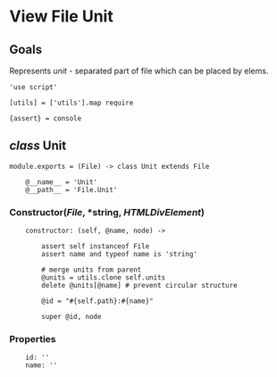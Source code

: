 View File Unit
==============

Goals
-----

Represents *unit* - separated part of file which can be placed by elems.

	'use script'

	[utils] = ['utils'].map require

	{assert} = console

*class* Unit
------------

	module.exports = (File) -> class Unit extends File

		@__name__ = 'Unit'
		@__path__ = 'File.Unit'

### Constructor(*File*, *string, *HTMLDivElement*)

		constructor: (self, @name, node) ->

			assert self instanceof File
			assert name and typeof name is 'string'

			# merge units from parent
			@units = utils.clone self.units
			delete @units[@name] # prevent circular structure

			@id = "#{self.path}:#{name}"

			super @id, node

### Properties

		id: ''
		name: ''